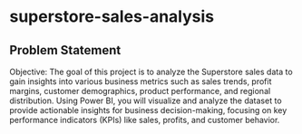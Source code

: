 # superstore-sales-analysis

## Problem Statement

  Objective: The goal of this project is to analyze the Superstore sales data to gain insights into various business metrics such as sales trends, profit margins, customer demographics, product performance, and regional distribution. Using Power BI, you will visualize and analyze the dataset to provide actionable insights for business decision-making, focusing on key performance indicators (KPIs) like sales, profits, and customer behavior.
